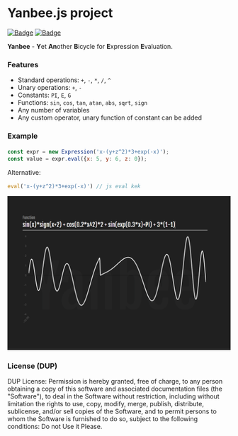 # Yanbee.js project

[![Badge](https://img.shields.io/badge/Bicycle-blue.svg)](https://github.com/AndrewB330/)
[![Badge](https://europe-west6-xlocc-badge.cloudfunctions.net/XLOCC/AndrewB330/Yanbee)](https://github.com/AndrewB330/)

**Yanbee** - **Y**et **An**other **B**icycle for **E**xpression **E**valuation.

### Features
- Standard operations: `+`, `-`, `*`, `/`, `^`
- Unary operations: `+`, `-`
- Constants: `PI`, `E`, `G`
- Functions: `sin`, `cos`, `tan`, `atan`, `abs`, `sqrt`, `sign`
- Any number of variables
- Any custom operator, unary function of constant can be added

### Example

```js
const expr = new Expression('x-(y+z^2)*3+exp(-x)');
const value = expr.eval({x: 5, y: 6, z: 0});
```

Alternative:

```js
eval('x-(y+z^2)*3+exp(-x)') // js eval kek
```


![demo](/demo.png?raw=true)

### License (DUP)

DUP License: Permission is hereby granted, free of charge, to any person obtaining a copy of this software and associated documentation files (the "Software"), to deal in the Software without restriction, including without limitation the rights to use, copy, modify, merge, publish, distribute, sublicense, and/or sell copies of the Software, and to permit persons to whom the Software is furnished to do so, subject to the following conditions:
Do not Use it Please.
